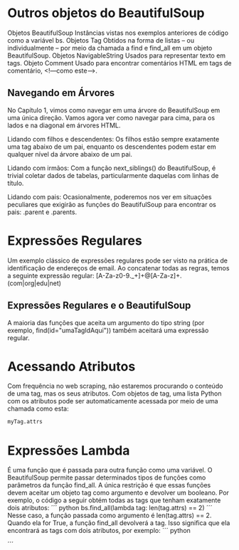# Outros objetos do BeautifulSoup

Objetos BeautifulSoup
    Instâncias vistas nos exemplos anteriores de código como a variável bs.
Objetos Tag
    Obtidos na forma de listas – ou individualmente – por meio da chamada a find e find_all em um objeto BeautifulSoup.
Objetos NavigableString
    Usados para representar texto em tags.
Objeto Comment
    Usado para encontrar comentários HTML em tags de comentário, <!—como este-->.

## Navegando em Árvores

No Capítulo 1, vimos como navegar em uma árvore do BeautifulSoup em uma única direção. Vamos agora ver como navegar para cima, para os lados e na diagonal em
árvores HTML. 

Lidando com filhos e descendentes: Os filhos estão sempre exatamente uma tag abaixo de um pai, enquanto os descendentes podem estar em qualquer nível da árvore abaixo de um pai.

Lidando com irmãos: Com a função next_siblings() do BeautifulSoup, é trivial coletar dados de tabelas, particularmente daquelas com linhas de título.

Lidando com pais: Ocasionalmente, poderemos nos ver em situações peculiares que exigirão as funções do BeautifulSoup para encontrar os pais: .parent e .parents.

# Expressões Regulares

Um exemplo clássico de expressões regulares pode ser visto na prática de identificação de endereços de email. Ao concatenar todas as regras, temos a seguinte expressão regular:
[A-Za-z0-9\._+]+@[A-Za-z]+\.(com|org|edu|net)

## Expressões Regulares e o BeautifulSoup

A maioria das funções que aceita um argumento do tipo string (por exemplo, find(id="umaTagIdAqui")) também aceitará uma expressão regular.

# Acessando Atributos

Com frequência no web scraping, não estaremos procurando o conteúdo de uma tag, mas os seus atributos. Com objetos de tag, uma lista Python com os atributos pode ser automaticamente acessada por meio de uma chamada como esta:
```python
myTag.attrs
```

# Expressões Lambda

É uma função que é passada para outra função como uma variável. O BeautifulSoup permite passar determinados tipos de funções como parâmetros da função find_all. A única restrição é que essas funções devem aceitar um objeto tag como
argumento e devolver um booleano. Por exemplo, o código a seguir obtém todas as tags que tenham exatamente dois atributos:
´´´ python
bs.find_all(lambda tag: len(tag.attrs) == 2)
´´´
Nesse caso, a função passada como argumento é len(tag.attrs) == 2. Quando ela for True, a função find_all devolverá a tag. Isso significa que ela encontrará as tags com dois atributos, por exemplo:
´´´ python
<div class="body" id="content"></div>
<span style="color:red" class="title"></span>
´´´
